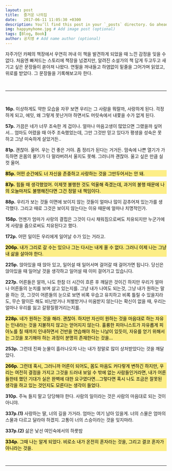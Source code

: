 ```yaml
---
layout: post
title:  즐거운 나의집
date:   2017-06-11 11:05:30 +0300
description: You’ll find this post in your `_posts` directory. Go ahead and edit it and re-build the site to see your changes. # Add post description (optional)
img: happymyhome.jpg # Add image post (optional)
tags: [Blog, Book]
author: 공지영 # Add name author (optional)
---
```


자주가던 카페의 책장에서 우연히 꺼내 이 책을 발견하게 되었을 때 느낀 감정을 잊을 수 없다. 처음엔 빠져드는 스토리에 책장을 넘겼지만, 알려진 소설가의 책 답게 두고두고 새기고 싶은 문장들이 쏟아져 나왔다. 연필을 꺼내들고 하염없이 밑줄을 그어가며 읽었고, 위로를 받았다. 그 문장들을 기록해보고자 한다. 

<br>

------
<br>

**16p.** 이상하게도 약한 모습을 자꾸 보면 우리는 그 사람을 뭐랄까, 사랑하게 된다. 걱정하게 되고, 에잇, 왜 그렇게 못난거야 하면서도 머릿속에서 내쫓을 수가 없게 된다.

**57p.** 가끔은 네가 너무 조숙한 게 겁이나. 얼마나 마음고생이 많았으면 그랬을까 싶어서... 엄마도 어렸을 때 아주 조숙했었는데, 그만 그것만 믿고 있다가 평생을 성숙은 못 하고 그냥 미숙하게 살았거든..

**81p.** 괜찮아. 울어. 우는 건 좋은 거야. 좀 정리가 된다는 거거든. 맘속에 나쁜 열기가 가득하면 온몸의 물기가 다 말라버려서 울지도 못해. 그러니까 괜찮아. 울고 싶은 만큼 실컷 울어.

<p style="color: #000000; background-color: #fdee87"> <b>85p.</b> 어떤 순간에도 너 자신을 존중하고 사랑하는 것을 그만두어서는 안 돼.</p>

<p style="color: #000000; background-color: #fdee87"> 
<b>87p.</b> 힘들 때 생각했었어. 이제껏 불행한 것도 억울해 죽겠는데, 과거의 불행 때문에 나의 오늘마저도 불행해진다면 그건 정말 내 책임이다.</p>

**88p.** 우리가 보는 것들 이면에 보이지 않는 것들이 얼마나 많이 감추어져 있는가를 생각했다. 그리고 때로 그것은 보이지 않는다는 이유 때문에 얼마나 치명적인가.

**158p.** 언젠가 엄마가 사랑의 결핍은 그것이 다시 채워짐으로써도 치유되지만 누군가에게 사랑을 줌으로써도 치유된다고 했다. 

**172p.** 어떤 일이든 우리에게 일어날 수가 있는 거라고.

<p style="color: #000000; background-color: #fdee87"> <b> 206p.</b> 내가 그리로 갈 수는 있으나 그는 다시는 내게 올 수 없다. 그러니 이제 나는 그냥 내 삶을 살아야 한다.</p>

**225p.** 앉아있을 때 앉아 있고, 일어설 때 일어서며 걸어갈 때 걸어가면 됩니다. 당신은 앉아있을 때 일어날 것을 생각하고 일어설 때 이미 걸어가고 있습니다.

**227p.** 어른들은 알까, 나도 한참 더 시간이 흐른 후 깨달은 것이긴 하지만 우리가 얼마나 어른들의 눈치를 보며 살고 있는지를. 그냥 내가 나여도 되는것, 그냥 내가 원하는 말을 하는 것, 그것이 어른들의 눈으로 보면 비록 우습고 유치하고 비록 틀릴 수 있을지라도, 무슨 말이든 해도 비난받거나 처벌받거나 미움받지 않는다는 확신이 없을 때, 우리는 얼마나 우리를 잃고 갈팡질팡거리는지를.

<p style="color: #000000; background-color: #fdee87"> <b> 228p.</b> 네가 원하는 것을 해라. 괜찮아. 하지만 자신이 원하는 것을 마음대로 하는 자유는 인내라는 것을 지불하지 않고는 얻어지지 않는다. 훌륭한 피아니스트가 자유롭게 피아노를 칠 때까지 인내하면서 건반을 연습해야 하는 나날이 있듯이, 자유를 얻기 위해서는 그것을 포기해야 하는 과정이 분명히 존재한다는 것을...</p>

**253p.** 그런데 진짜 눈물이 흘러나오자 나는 내가 정말로 많이 상처받았다는 것을 깨달았다.

<p style="color: #000000; background-color: #fdee87"><b>266p.</b> 그런데 혹시, 그러니까 어른이 되어도, 몸도 마음도 커다랗게 변하긴 하지만, 우리는 여전히 결점을 가지고 그것을 드러내 보일 수 밖에 없는 사람들인거라면, 내가 어른들한테 했던 기대가 실은 완벽에 대한 요구였다면...그렇다면 혹시 나도 조금은 잘못된 생각을 하고 있는 것인지도 모른다는 생각이 들었다.</p> 

**310p.** 주눅 들지 말고 당당해야 한다. 사람의 일이라는 것은 사람의 마음대로 되는 것이 아니야. 

**337p.(1)** 사랑하는 딸, 너의 길을 가거라. 엄마는 여기 남아 있을게. 너의 스물은 엄마의 스물과 다르고 달라야 하겠지. 고통이 너의 스승이라는 것을 잊지마라. 
	
**337p.(2)** 삶은 낯선 여인숙에서의 하룻밤

<p style="color: #000000; background-color: #fdee87"><b> 334p.</b> 그때 나는 알게 되었다. 비로소 내가 온전히 혼자라는 것을, 그리고 결코 혼자가 아니라는 것을.</p>

<br>
	
---


